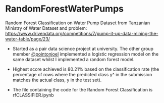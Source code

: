 # RandomForestWaterPumps
Random Forest Classification on Water Pump Dataset from Tanzanian Ministry of Water
Dataset and problem: https://www.drivendata.org/competitions/7/pump-it-up-data-mining-the-water-table/page/23/ 

- Started as a pair data science project at university. The other group member [@pointonjoel](https://github.com/pointonjoel) implemented a logistic regression model on the same dataset whilst I implemented a random forest model.

- Highest score achieved is 80.21% based on the classification rate (the percentage of rows where the predicted class y^ in the submission matches the actual class, y in the test set). 
 
- The file containing the code for the Random Forest Classification is rfCLASSIFIER.ipynb

